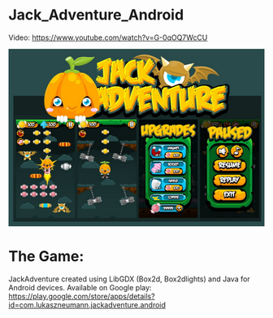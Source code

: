 # Jack_Adventure_Android
Video: https://www.youtube.com/watch?v=G-0qOQ7WcCU



![Example screenshot](/Screenshot.jpg)
 
 
# The Game:

JackAdventure created using LibGDX (Box2d, Box2dlights) and Java for Android devices. Available on Google play:
https://play.google.com/store/apps/details?id=com.lukaszneumann.jackadventure.android


